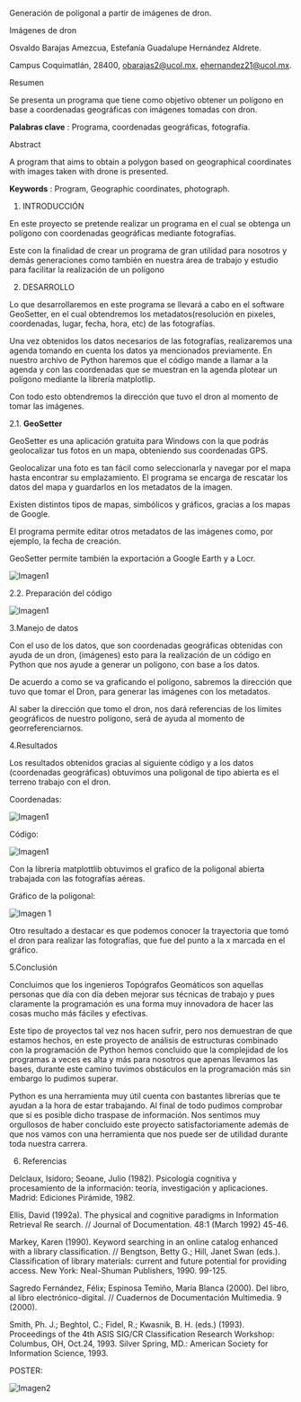 Generación de poligonal a partir de imágenes de dron.

Imágenes de dron

Osvaldo Barajas Amezcua, Estefanía Guadalupe Hernández Aldrete.

  Campus Coquimatlán, 28400, [obarajas2@ucol.mx](mailto:obarajas2@ucol.mx),  ehernandez21@ucol.mx.

Resumen

Se presenta un programa que tiene como objetivo obtener un polígono en base a coordenadas geográficas con imágenes tomadas con dron.

**Palabras clave** : Programa, coordenadas geográficas, fotografía.

Abstract

A program that aims to obtain a polygon based on geographical coordinates with images taken with drone is presented.



**Keywords** : Program, Geographic coordinates, photograph.

1. INTRODUCCIÓN

En este proyecto se pretende realizar un programa en el cual se obtenga un polígono con coordenadas geográficas mediante fotografías.

Este con la finalidad de crear un programa de gran utilidad para nosotros y demás generaciones como también en nuestra área de trabajo y estudio para facilitar la realización de un polígono

2. DESARROLLO

Lo que desarrollaremos en este programa se llevará a cabo en el software GeoSetter, en el cual obtendremos los metadatos(resolución en pixeles, coordenadas, lugar, fecha, hora, etc) de las fotografías.

Una vez obtenidos los datos necesarios de las fotografías, realizaremos una agenda tomando en cuenta los datos ya mencionados previamente. En nuestro archivo de Python haremos que el código mande a llamar a la agenda y con las coordenadas que se muestran en la agenda plotear un polígono mediante la librería matplotlip.

Con todo esto obtendremos la dirección que tuvo el dron al momento de tomar las imágenes.

2.1. **GeoSetter**

GeoSetter es una aplicación gratuita para Windows con la que podrás geolocalizar tus fotos en un mapa, obteniendo sus coordenadas GPS.

Geolocalizar una foto es tan fácil como seleccionarla y navegar por el mapa hasta encontrar su emplazamiento. El programa se encarga de rescatar los datos del mapa y guardarlos en los metadatos de la imagen.

Existen distintos tipos de mapas, simbólicos y gráficos, gracias a los mapas de Google.

El programa permite editar otros metadatos de las imágenes como, por ejemplo, la fecha de creación.

GeoSetter permite también la exportación a Google Earth y a Locr.

![Imagen1](https://raw.githubusercontent.com/Osvaldo-Barajas/Proyecto-Programacion/master/GEOSETTER.jpg)


2.2. Preparación del código

![Imagen1](https://raw.githubusercontent.com/Osvaldo-Barajas/Proyecto-Programacion/master/Imagenes/codigo.png)
 
3.Manejo de datos

Con el uso de los datos, que son coordenadas geográficas obtenidas con ayuda de un dron, (imágenes) esto para la realización de un código en Python que nos ayude a generar un polígono, con base a los datos.

De acuerdo a como se va graficando el polígono, sabremos la dirección que tuvo que tomar el Dron, para generar las imágenes con los metadatos.

Al saber la dirección que tomo el dron, nos dará referencias de los límites geográficos de nuestro polígono, será de ayuda al momento de georreferenciarnos.

4.Resultados

Los resultados obtenidos gracias al siguiente código y a los datos (coordenadas geográficas) obtuvimos una poligonal de tipo abierta es el terreno trabajo con el dron.

Coordenadas:

![Imagen1](https://raw.githubusercontent.com/Osvaldo-Barajas/Proyecto-Programacion/master/Imagenes/coordenadas.png)

Código:

![Imagen1](https://raw.githubusercontent.com/Osvaldo-Barajas/Proyecto-Programacion/master/Imagenes/codigo.png)

Con la librería matplottlib obtuvimos el grafico de la poligonal abierta trabajada con las fotografías aéreas.

Gráfico de la poligonal:

![Imagen 1](https://github.com/Osvaldo-Barajas/Proyecto-Programacion/blob/master/Imagenes/poligonal.png)

Otro resultado a destacar es que podemos conocer la trayectoria que tomó el dron para realizar las fotografías, que fue del punto a la x marcada en el gráfico.

5.Conclusión

Concluimos que los ingenieros Topógrafos Geomáticos son aquellas personas que día con día deben mejorar sus técnicas de trabajo y pues claramente la programación es una forma muy innovadora de hacer las cosas mucho más fáciles y efectivas.

Este tipo de proyectos tal vez nos hacen sufrir, pero nos demuestran de que estamos hechos, en este proyecto de análisis de estructuras combinado con la programación de Python hemos concluido que la complejidad de los programas a veces es alta y más para nosotros que apenas llevamos las bases, durante este camino tuvimos obstáculos en la programación más sin embargo lo pudimos superar.

Python es una herramienta muy útil cuenta con bastantes librerías que te ayudan a la hora de estar trabajando. Al final de todo pudimos comprobar que si es posible dicho traspase de información. Nos sentimos muy orgullosos de haber concluido este proyecto satisfactoriamente además de que nos vamos con una herramienta que nos puede ser de utilidad durante toda nuestra carrera.

6. Referencias

Delclaux, Isidoro; Seoane, Julio (1982). Psicología cognitiva y procesamiento de la información: teoría, investigación y aplicaciones. Madrid: Ediciones Pirámide, 1982.

Ellis, David (1992a). The physical and cognitive paradigms in Information Retrieval Re search. // Journal of Documentation. 48:1 (March 1992) 45-46.

Markey, Karen (1990). Keyword searching in an online catalog enhanced with a library classification. // Bengtson, Betty G.; Hill, Janet Swan (eds.). Classification of library materials: current and future potential for providing access. New York: Neal-Shuman Publishers, 1990. 99-125.

Sagredo Fernández, Félix; Espinosa Temiño, María Blanca (2000). Del libro, al libro electrónico-digital. // Cuadernos de Documentación Multimedia. 9 (2000).

Smith, Ph. J.; Beghtol, C.; Fidel, R.; Kwasnik, B. H. (eds.) (1993). Proceedings of the 4th ASIS SIG/CR Classification Research Workshop: Columbus, OH, Oct.24, 1993. Silver Spring, MD.: American Society for Information Science, 1993.

POSTER:

![Imagen2](https://raw.githubusercontent.com/Osvaldo-Barajas/Proyecto-Programacion/master/Imagenes/POSTER.png)
